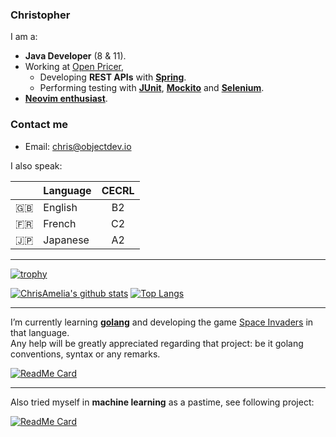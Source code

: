 ### Christopher

I am a:

- **Java Developer** (8 & 11).
- Working at [Open Pricer](https://www.openpricer.com/),
  - Developing **REST APIs** with **[Spring](https://spring.io/)**.
  - Performing testing with **[JUnit](https://junit.org/junit5/)**, **[Mockito](https://site.mockito.org/)** and **[Selenium](https://www.selenium.dev/documentation/guidelines/on_test_automation/)**.
- **[Neovim enthusiast](https://neovim.io/)**.

### Contact me

* Email: chris@objectdev.io

I also speak:

|      | Language | CECRL |
|------|----------|:-----:|
| :uk: | English  |   B2  |
| :fr: | French   |   C2  |
| :jp: | Japanese |   A2  |

___


[![trophy](https://github-profile-trophy.vercel.app/?username=ChrisAmelia&theme=onedark)](https://github.com/ryo-ma/github-profile-trophy)

[![ChrisAmelia's github stats](https://github-readme-stats.vercel.app/api?username=ChrisAmelia&count_private=true&show_icons=true&theme=react&line_height=40)](https://github.com/anuraghazra/github-readme-stats) [![Top Langs](https://github-readme-stats.vercel.app/api/top-langs/?username=ChrisAmelia&theme=react)](https://github.com/anuraghazra/github-readme-stats)

___


I’m currently learning **[golang](https://github.com/golang/go)** and developing the game [Space Invaders](https://en.wikipedia.org/wiki/Space_Invaders) in that language.  
Any help will be greatly appreciated regarding that project: be it golang conventions, syntax or any remarks.

[![ReadMe Card](https://github-readme-stats.vercel.app/api/pin/?username=ChrisAmelia&repo=invaders&theme=monokai)](https://github.com/ChrisAmelia/invaders)

___

Also tried myself in **machine learning** as a pastime, see following project:

[![ReadMe Card](https://github-readme-stats.vercel.app/api/pin/?username=ChrisAmelia&repo=DataMiningVideoGames&theme=monokai)](https://github.com/ChrisAmelia/DataMiningVideoGames)
